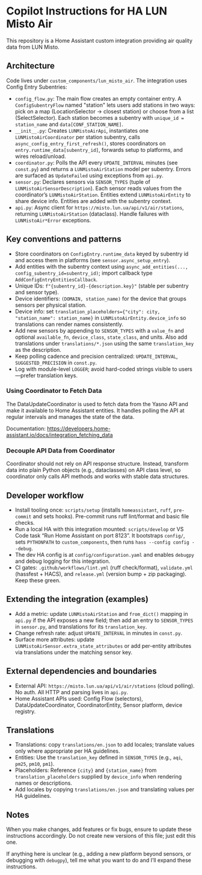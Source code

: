 # Copilot Instructions for HA LUN Misto Air

This repository is a Home Assistant custom integration providing air quality data from LUN Misto.

## Architecture

Code lives under `custom_components/lun_misto_air`. The integration uses Config Entry Subentries:

- `config_flow.py`: The main flow creates an empty container entry. A `ConfigSubentryFlow` named "station" lets users add stations in two ways: pick on a map (LocationSelector → closest station) or choose from a list (SelectSelector). Each station becomes a subentry with `unique_id = station_name` and `data[CONF_STATION_NAME]`.
- `__init__.py`: Creates `LUNMistoAirApi`, instantiates one `LUNMistoAirCoordinator` per station subentry, calls `async_config_entry_first_refresh()`, stores coordinators on `entry.runtime_data[subentry_id]`, forwards setup to platforms, and wires reload/unload.
- `coordinator.py`: Polls the API every `UPDATE_INTERVAL` minutes (see `const.py`) and returns a `LUNMistoAirStation` model per subentry. Errors are surfaced as `UpdateFailed` using exceptions from `api.py`.
- `sensor.py`: Declares sensors via `SENSOR_TYPES` (tuple of `LUNMistoAirSensorDescription`). Each sensor reads values from the coordinator’s `LUNMistoAirStation`. Entities extend `LUNMistoAirEntity` to share device info. Entities are added with the subentry context.
- `api.py`: Async client for `https://misto.lun.ua/api/v1/air/stations`, returning `LUNMistoAirStation` (dataclass). Handle failures with `LUNMistoAir*Error` exceptions.

## Key conventions and patterns

- Store coordinators on `ConfigEntry.runtime_data` keyed by subentry id and access them in platforms (see `sensor.async_setup_entry`).
- Add entities with the subentry context using `async_add_entities(..., config_subentry_id=subentry_id)`; import callback type `AddConfigEntryEntitiesCallback`.
- Unique IDs: `f"{subentry_id}-{description.key}"` (stable per subentry and sensor type).
- Device identifiers: `(DOMAIN, station_name)` for the device that groups sensors per physical station.
- Device info: set `translation_placeholders={"city": city, "station_name": station_name}` in `LUNMistoAirEntity.device_info` so translations can render names consistently.
- Add new sensors by appending to `SENSOR_TYPES` with a `value_fn` and optional `available_fn`, `device_class`, `state_class`, and units. Also add translations under `translations/*.json` using the same `translation_key` as the description.
- Keep polling cadence and precision centralized: `UPDATE_INTERVAL`, `SUGGESTED_PRECISION` in `const.py`.
- Log with module-level `LOGGER`; avoid hard-coded strings visible to users—prefer translation keys.

### Using Coordinator to Fetch Data

The DataUpdateCoordinator is used to fetch data from the Yasno API and make it available to Home Assistant entities. It handles polling the API at regular intervals and manages the state of the data.

Documentation: https://developers.home-assistant.io/docs/integration_fetching_data

### Decouple API Data from Coordinator

Coordinator should not rely on API response structure. Instead, transform data into plain Python objects (e.g., dataclasses) on API class level, so coordinator only calls API methods and works with stable data structures.

## Developer workflow

- Install tooling once: `scripts/setup` (installs `homeassistant`, `ruff`, `pre-commit` and sets hooks). Pre-commit runs ruff lint/format and basic file checks.
- Run a local HA with this integration mounted: `scripts/develop` or VS Code task “Run Home Assistant on port 8123”. It bootstraps `config/`, sets `PYTHONPATH` to `custom_components`, then runs `hass --config config --debug`.
- The dev HA config is at `config/configuration.yaml` and enables `debugpy` and debug logging for this integration.
- CI gates: `.github/workflows/lint.yml` (ruff check/format), `validate.yml` (hassfest + HACS), and `release.yml` (version bump + zip packaging). Keep these green.

## Extending the integration (examples)

- Add a metric: update `LUNMistoAirStation` and `from_dict()` mapping in `api.py` if the API exposes a new field; then add an entry to `SENSOR_TYPES` in `sensor.py`, and translations for its `translation_key`.
- Change refresh rate: adjust `UPDATE_INTERVAL` in minutes in `const.py`.
- Surface more attributes: update `LUNMistoAirSensor.extra_state_attributes` or add per-entity attributes via translations under the matching sensor key.

## External dependencies and boundaries

- External API: `https://misto.lun.ua/api/v1/air/stations` (cloud polling). No auth. All HTTP and parsing lives in `api.py`.
- Home Assistant APIs used: Config Flow (selectors), DataUpdateCoordinator, CoordinatorEntity, Sensor platform, device registry.

## Translations

- Translations: copy `translations/en.json` to add locales; translate values only where appropriate per HA guidelines.
- Entities: Use the `translation_key` defined in `SENSOR_TYPES` (e.g., `aqi`, `pm25`, `pm10`, `pm1`).
- Placeholders: Reference `{city}` and `{station_name}` from `translation_placeholders` supplied by `device_info` when rendering names or descriptions.
- Add locales by copying `translations/en.json` and translating values per HA guidelines.

## Notes

When you make changes, add features or fix bugs, ensure to update these instructions accordingly. Do not create new versions of this file; just edit this one.

If anything here is unclear (e.g., adding a new platform beyond sensors, or debugging with `debugpy`), tell me what you want to do and I’ll expand these instructions.
